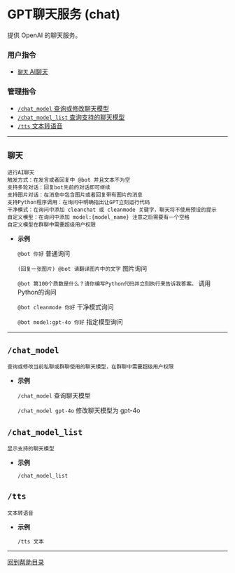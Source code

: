 # GPT聊天服务 (chat)

提供 OpenAI 的聊天服务。

### 用户指令

- [`聊天` AI聊天](#聊天)

### 管理指令

- [`/chat_model` 查询或修改聊天模型](#chat_model)
- [`/chat_model_list` 查询支持的聊天模型](#chat_model_list)
- [`/tts` 文本转语音](#tts)

---

##  `聊天`

```
进行AI聊天
触发方式：在发言或者回复中 @bot 并且文本不为空
支持多轮对话：回复bot先前的对话即可继续
支持图片对话：在消息中包含图片或者回复带有图片的消息
支持Python程序调用：在询问中明确指出让GPT立刻运行代码
干净模式：在询问中添加 cleanchat 或 cleanmode 关键字，聊天将不使用预设的提示
自定义模型：在询问中添加 model:{model_name} 注意之后需要有一个空格
自定义模型在群聊中需要超级用户权限
```

- **示例**

    `@bot 你好` 普通询问

    `(回复一张图片) @bot 请翻译图片中的文字` 图片询问

    `@bot 第100个质数是什么？请你编写Python代码并立刻执行来告诉我答案。` 调用Python的询问

    `@bot cleanmode 你好` 干净模式询问

    `@bot model:gpt-4o 你好` 指定模型询问

---

## `/chat_model`

```
查询或修改当前私聊或群聊使用的聊天模型，在群聊中需要超级用户权限
```

- **示例**

    `/chat_model` 查询聊天模型

    `/chat_model gpt-4o` 修改聊天模型为 gpt-4o


## `/chat_model_list`

```
显示支持的聊天模型
```

- **示例**

    `/chat_model_list`


## `/tts`

```
文本转语音
```

- **示例**

    `/tts 文本`



--- 

[回到帮助目录](./main.md)

